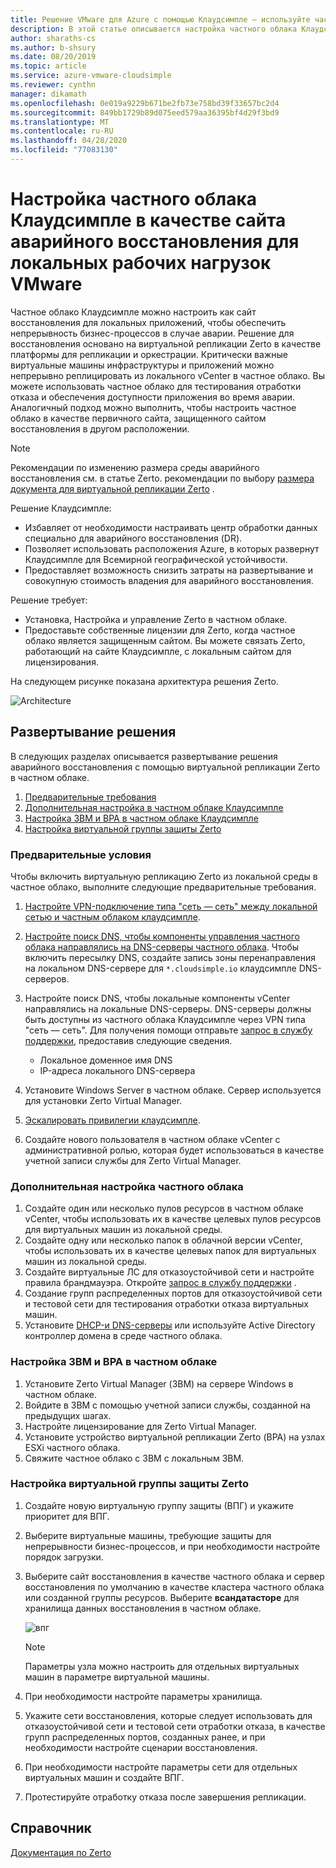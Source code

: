 ```yaml
---
title: Решение VMware для Azure с помощью Клаудсимпле — используйте частное облако как аварийный сайт для локальных рабочих нагрузок.
description: В этой статье описывается настройка частного облака Клаудсимпле в качестве сайта аварийного восстановления для локальных рабочих нагрузок VMware.
author: sharaths-cs
ms.author: b-shsury
ms.date: 08/20/2019
ms.topic: article
ms.service: azure-vmware-cloudsimple
ms.reviewer: cynthn
manager: dikamath
ms.openlocfilehash: 0e019a9229b671be2fb73e758bd39f33657bc2d4
ms.sourcegitcommit: 849bb1729b89d075eed579aa36395bf4d29f3bd9
ms.translationtype: MT
ms.contentlocale: ru-RU
ms.lasthandoff: 04/28/2020
ms.locfileid: "77083130"
---
```

# <a name="set-up-cloudsimple-private-cloud-as-a-disaster-recovery-site-for-on-premises-vmware-workloads"></a>Настройка частного облака Клаудсимпле в качестве сайта аварийного восстановления для локальных рабочих нагрузок VMware

Частное облако Клаудсимпле можно настроить как сайт восстановления для локальных приложений, чтобы обеспечить непрерывность бизнес-процессов в случае аварии. Решение для восстановления основано на виртуальной репликации Zerto в качестве платформы для репликации и оркестрации. Критически важные виртуальные машины инфраструктуры и приложений можно непрерывно реплицировать из локального vCenter в частное облако. Вы можете использовать частное облако для тестирования отработки отказа и обеспечения доступности приложения во время аварии. Аналогичный подход можно выполнить, чтобы настроить частное облако в качестве первичного сайта, защищенного сайтом восстановления в другом расположении.

> [!NOTE]
> Рекомендации по изменению размера среды аварийного восстановления см. в статье Zerto. рекомендации по выбору [размера документа для виртуальной репликации Zerto](https://s3.amazonaws.com/zertodownload_docs/5.5U3/Zerto%20Virtual%20Replication%20Sizing.pdf) .

Решение Клаудсимпле:

* Избавляет от необходимости настраивать центр обработки данных специально для аварийного восстановления (DR).
* Позволяет использовать расположения Azure, в которых развернут Клаудсимпле для Всемирной географической устойчивости.
* Предоставляет возможность снизить затраты на развертывание и совокупную стоимость владения для аварийного восстановления.

Решение требует:

* Установка, Настройка и управление Zerto в частном облаке.
* Предоставьте собственные лицензии для Zerto, когда частное облако является защищенным сайтом. Вы можете связать Zerto, работающий на сайте Клаудсимпле, с локальным сайтом для лицензирования.

На следующем рисунке показана архитектура решения Zerto.

![Architecture](media/cloudsimple-zerto-architecture.png)

## <a name="how-to-deploy-the-solution"></a>Развертывание решения

В следующих разделах описывается развертывание решения аварийного восстановления с помощью виртуальной репликации Zerto в частном облаке.

1. [Предварительные требования](#prerequisites)
2. [Дополнительная настройка в частном облаке Клаудсимпле](#optional-configuration-on-your-private-cloud)
3. [Настройка ЗВМ и ВРА в частном облаке Клаудсимпле](#set-up-zvm-and-vra-on-your-private-cloud)
4. [Настройка виртуальной группы защиты Zerto](#set-up-zerto-virtual-protection-group)

### <a name="prerequisites"></a>Предварительные условия

Чтобы включить виртуальную репликацию Zerto из локальной среды в частное облако, выполните следующие предварительные требования.

1. [Настройте VPN-подключение типа "сеть — сеть" между локальной сетью и частным облаком клаудсимпле](set-up-vpn.md).
2. [Настройте поиск DNS, чтобы компоненты управления частного облака направлялись на DNS-серверы частного облака](on-premises-dns-setup.md).  Чтобы включить пересылку DNS, создайте запись зоны перенаправления на локальном DNS-сервере для `*.cloudsimple.io` клаудсимпле DNS-серверов.
3. Настройте поиск DNS, чтобы локальные компоненты vCenter направлялись на локальные DNS-серверы.  DNS-серверы должны быть доступны из частного облака Клаудсимпле через VPN типа "сеть — сеть". Для получения помощи отправьте [запрос в службу поддержки](https://portal.azure.com/#blade/Microsoft_Azure_Support/HelpAndSupportBlade/newsupportrequest), предоставив следующие сведения.  

    * Локальное доменное имя DNS
    * IP-адреса локального DNS-сервера

4. Установите Windows Server в частном облаке. Сервер используется для установки Zerto Virtual Manager.
5. [Эскалировать привилегии клаудсимпле](escalate-private-cloud-privileges.md).
6. Создайте нового пользователя в частном облаке vCenter с административной ролью, которая будет использоваться в качестве учетной записи службы для Zerto Virtual Manager.

### <a name="optional-configuration-on-your-private-cloud"></a>Дополнительная настройка частного облака

1. Создайте один или несколько пулов ресурсов в частном облаке vCenter, чтобы использовать их в качестве целевых пулов ресурсов для виртуальных машин из локальной среды.
2. Создайте одну или несколько папок в облачной версии vCenter, чтобы использовать их в качестве целевых папок для виртуальных машин из локальной среды.
3. Создайте виртуальные ЛС для отказоустойчивой сети и настройте правила брандмауэра. Откройте [запрос в службу поддержки](https://portal.azure.com/#blade/Microsoft_Azure_Support/HelpAndSupportBlade/newsupportrequest) .
4. Создание групп распределенных портов для отказоустойчивой сети и тестовой сети для тестирования отработки отказа виртуальных машин.
5. Установите [DHCP-и DNS-серверы](dns-dhcp-setup.md) или используйте Active Directory контроллер домена в среде частного облака.

### <a name="set-up-zvm-and-vra-on-your-private-cloud"></a>Настройка ЗВМ и ВРА в частном облаке

1. Установите Zerto Virtual Manager (ЗВМ) на сервере Windows в частном облаке.
2. Войдите в ЗВМ с помощью учетной записи службы, созданной на предыдущих шагах.
3. Настройте лицензирование для Zerto Virtual Manager.
4. Установите устройство виртуальной репликации Zerto (ВРА) на узлах ESXi частного облака.
5. Свяжите частное облако с ЗВМ с локальным ЗВМ.

### <a name="set-up-zerto-virtual-protection-group"></a>Настройка виртуальной группы защиты Zerto

1. Создайте новую виртуальную группу защиты (ВПГ) и укажите приоритет для ВПГ.
2. Выберите виртуальные машины, требующие защиты для непрерывности бизнес-процессов, и при необходимости настройте порядок загрузки.
3. Выберите сайт восстановления в качестве частного облака и сервер восстановления по умолчанию в качестве кластера частного облака или созданной группы ресурсов. Выберите **всандатасторе** для хранилища данных восстановления в частном облаке.

    ![впг](media/cloudsimple-zerto-vpg.png)

    > [!NOTE]
    > Параметры узла можно настроить для отдельных виртуальных машин в параметре виртуальной машины.

4. При необходимости настройте параметры хранилища.
5. Укажите сети восстановления, которые следует использовать для отказоустойчивой сети и тестовой сети отработки отказа, в качестве групп распределенных портов, созданных ранее, и при необходимости настройте сценарии восстановления.
6. При необходимости настройте параметры сети для отдельных виртуальных машин и создайте ВПГ.
7. Протестируйте отработку отказа после завершения репликации.

## <a name="reference"></a>Справочник

[Документация по Zerto](https://www.zerto.com/myzerto/technical-documentation/)
